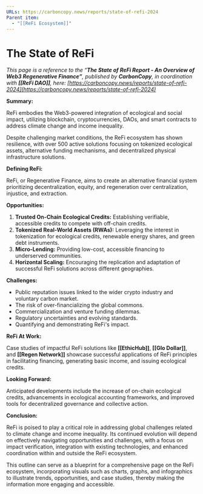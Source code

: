 ```yaml
---
URLs: https://carboncopy.news/reports/state-of-refi-2024
Parent item:
  - "[[ReFi Ecosystem]]"
---
```

# The State of ReFi

*This page is a reference to the “**The State of ReFi Report - An Overview of Web3 Regenerative Finance”**, published by **CarbonCopy**, in coordination with **[[ReFi DAO]]**, here: [https://carboncopy.news/reports/state-of-refi-2024](https://carboncopy.news/reports/state-of-refi-2024)*

**Summary:**

ReFi embodies the Web3-powered integration of ecological and social impact, utilizing blockchain, cryptocurrencies, DAOs, and smart contracts to address climate change and income inequality.

Despite challenging market conditions, the ReFi ecosystem has shown resilience, with over 500 active solutions focusing on tokenized ecological assets, alternative funding mechanisms, and decentralized physical infrastructure solutions.

**Defining ReFi:**

ReFi, or Regenerative Finance, aims to create an alternative financial system prioritizing decentralization, equity, and regeneration over centralization, injustice, and extraction.

**Opportunities:**

1. **Trusted On-Chain Ecological Credits:** Establishing verifiable, accessible credits to compete with off-chain credits.
2. **Tokenized Real-World Assets (RWAs):** Leveraging the interest in tokenization for ecological credits, renewable energy shares, and green debt instruments.
3. **Micro-Lending:** Providing low-cost, accessible financing to underserved communities.
4. **Horizontal Scaling:** Encouraging the replication and adaptation of successful ReFi solutions across different geographies.

**Challenges:**

- Public reputation issues linked to the wider crypto industry and voluntary carbon market.
- The risk of over-financializing the global commons.
- Commercialization and venture funding dilemmas.
- Regulatory uncertainties and evolving standards.
- Quantifying and demonstrating ReFi's impact.

**ReFi At Work:**

Case studies of impactful ReFi solutions like **[[EthicHub]]**, **[[Glo Dollar]]**, and **[[Regen Network]]** showcase successful applications of ReFi principles in facilitating financing, generating basic income, and issuing ecological credits.

**Looking Forward:**

Anticipated developments include the increase of on-chain ecological credits, advancements in ecological accounting frameworks, and improved tools for decentralized governance and collective action.

**Conclusion:**

ReFi is poised to play a critical role in addressing global challenges related to climate change and income inequality. Its continued evolution will depend on effectively navigating opportunities and challenges, with a focus on impact verification, integration with existing technologies, and enhanced coordination within and outside the ReFi ecosystem.

This outline can serve as a blueprint for a comprehensive page on the ReFi ecosystem, incorporating visuals such as charts, graphs, and infographics to illustrate trends, opportunities, and case studies, thereby making the information more engaging and accessible.